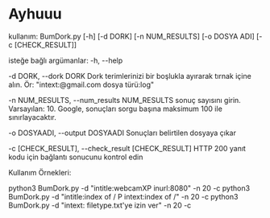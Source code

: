# Ayhuuu
kullanım: BumDork.py [-h] [-d DORK] [-n NUM_RESULTS] [-o DOSYA ADI] [-c [CHECK_RESULT]]

isteğe bağlı argümanlar: -h, --help

-d DORK, --dork DORK Dork terimlerinizi bir boşlukla ayırarak tırnak içine alın. Ör: "intext:@gmail.com dosya türü:log"

-n NUM_RESULTS, --num_results NUM_RESULTS  sonuç sayısını girin. Varsayılan: 10. Google, sonuçları sorgu başına maksimum 100 ile sınırlayacaktır.

-o DOSYAADI, --output DOSYAADI Sonuçları belirtilen dosyaya çıkar

-c [CHECK_RESULT], --check_result [CHECK_RESULT] HTTP 200 yanıt kodu için bağlantı sonucunu kontrol edin

Kullanım Örnekleri:

python3 BumDork.py -d "intitle:webcamXP inurl:8080" -n 20 -c
python3 BumDork.py -d "intitle:index of / P intext:index of /" -n 20 -c
python3 BumDork.py -d "intext: filetype.txt'ye izin ver" -n 20 -c

